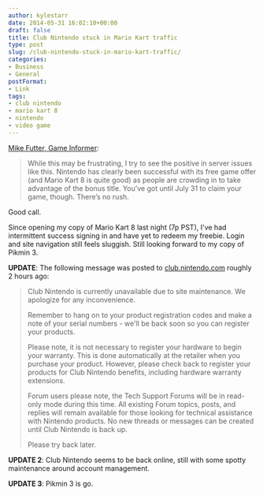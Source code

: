 ```yaml
---
author: kylestarr
date: 2014-05-31 16:02:10+00:00
draft: false
title: Club Nintendo stuck in Mario Kart traffic
type: post
slug: /club-nintendo-stuck-in-mario-kart-traffic/
categories:
- Business
- General
postFormat:
- Link
tags:
- club nintendo
- mario kart 8
- nintendo
- video game
---
```


[Mike Futter, Game Informer](http://www.gameinformer.com/b/news/archive/2014/05/30/club-nintendo-screeches-to-halt-on-mario-kart-8-registrations.aspx):

> While this may be frustrating, I try to see the positive in server issues like this. Nintendo has clearly been successful with its free game offer (and Mario Kart 8 is quite good) as people are crowding in to take advantage of the bonus title. You’ve got until July 31 to claim your game, though. There’s no rush.

Good call.

Since opening my copy of Mario Kart 8 last night (7p PST), I've had intermittent success signing in and have yet to redeem my freebie. Login and site navigation still feels sluggish. Still looking forward to my copy of Pikmin 3.

**UPDATE**: The following message was posted to [club.nintendo.com](https://club.nintendo.com) roughly 2 hours ago:

> Club Nintendo is currently unavailable due to site maintenance.
> We apologize for any inconvenience.
>
> Remember to hang on to your product registration codes and make a note of your serial numbers - we'll be back soon so you can register your products.
>
> Please note, it is not necessary to register your hardware to begin your warranty. This is done automatically at the retailer when you purchase your product. However, please check back to register your products for Club Nintendo benefits, including hardware warranty extensions.
>
> Forum users please note, the Tech Support Forums will be in read-only mode during this time. All existing Forum topics, posts, and replies will remain available for those looking for technical assistance with Nintendo products. No new threads or messages can be created until Club Nintendo is back up.
>
> Please try back later.

**UPDATE 2**: Club Nintendo seems to be back online, still with some spotty maintenance around account management.

**UPDATE 3**: Pikmin 3 is go.
